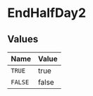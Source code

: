 # EndHalfDay2


## Values

| Name    | Value   |
| ------- | ------- |
| `TRUE`  | true    |
| `FALSE` | false   |